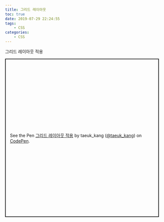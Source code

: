 ```yaml
---
title: 그리드 레이아웃
toc: true
date: 2019-07-29 22:24:55
tags:
    - CSS
categories:
    - CSS
---
```


그리드 레이아웃 적용

<p class="codepen" data-height="517" data-theme-id="0" data-default-tab="css,result" data-user="taeuk_kang" data-slug-hash="607e2e49120f4b8826a66467a9931449" data-editable="true" style="height: 517px; box-sizing: border-box; display: flex; align-items: center; justify-content: center; border: 2px solid; margin: 1em 0; padding: 1em;" data-pen-title="그리드 레이아웃 적용">
  <span>See the Pen <a href="https://codepen.io/taeuk_kang/pen/607e2e49120f4b8826a66467a9931449/">
  그리드 레이아웃 적용</a> by taeuk_kang (<a href="https://codepen.io/taeuk_kang">@taeuk_kang</a>)
  on <a href="https://codepen.io">CodePen</a>.</span>
</p>
<script async src="https://static.codepen.io/assets/embed/ei.js"></script>
